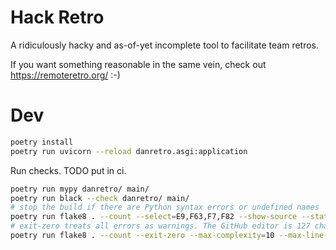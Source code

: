 # Hack Retro

A ridiculously hacky and as-of-yet incomplete tool to facilitate team retros.

If you want something reasonable in the same vein, check out https://remoteretro.org/ :-)


# Dev

```sh
poetry install
poetry run uvicorn --reload danretro.asgi:application
```

Run checks. TODO put in ci.
```sh
poetry run mypy danretro/ main/
poetry run black --check danretro/ main/
# stop the build if there are Python syntax errors or undefined names
poetry run flake8 . --count --select=E9,F63,F7,F82 --show-source --statistics
# exit-zero treats all errors as warnings. The GitHub editor is 127 chars wide
poetry run flake8 . --count --exit-zero --max-complexity=10 --max-line-length=127 --statistics
```
